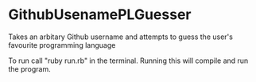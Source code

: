 # GithubUsenamePLGuesser
Takes an arbitary Github username and attempts to guess the user's favourite programming language

To run call "ruby run.rb" in the terminal. Running this will compile and run
the program.
